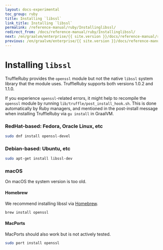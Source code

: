 ```yaml
---
layout: docs-experimental
toc_group: ruby
title: Installing `libssl`
link_title: Installing `libssl`
permalink: /reference-manual/ruby/Installinglibssl/
redirect_from: /docs/reference-manual/ruby/Installinglibssl/
next: /en/graalvm/enterprise/{{ site.version }}/docs/reference-manual/ruby/InstallingLLVM/
previous: /en/graalvm/enterprise/{{ site.version }}/docs/reference-manual/ruby/InstallingGraalVM/
---
```

# Installing `libssl`

TruffleRuby provides the `openssl` module but not the native `libssl` system library that the module uses.
TruffleRuby supports both versions 1.0.2 and 1.1.0.

If you experience `openssl`-related errors, it might help to recompile the `openssl` module by running `lib/truffle/post_install_hook.sh`.
This is done automatically by Ruby managers, and mentioned in the post-install message when installing TruffleRuby via `gu install` in GraalVM.

### RedHat-based: Fedora, Oracle Linux, etc

```bash
sudo dnf install openssl-devel
```

### Debian-based: Ubuntu, etc

```bash
sudo apt-get install libssl-dev
```

### macOS

On macOS the system version is too old.

#### Homebrew

We recommend installing libssl via [Homebrew](https://brew.sh).

```bash
brew install openssl
```

#### MacPorts

MacPorts should also work but is not actively tested.

```bash
sudo port install openssl
```
